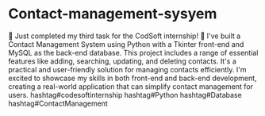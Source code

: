 # Contact-management-sysyem
📇 Just completed my third task for the CodSoft internship! 💼
I've built a Contact Management System using Python with a Tkinter front-end and MySQL as the back-end database. This project includes a range of essential features like adding, searching, updating, and deleting contacts. It's a practical and user-friendly solution for managing contacts efficiently.
I'm excited to showcase my skills in both front-end and back-end development, creating a real-world application that can simplify contact management for users.
hashtag#codesoftinternship hashtag#Python hashtag#Database hashtag#ContactManagement
